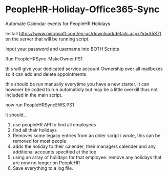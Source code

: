 # PeopleHR-Holiday-Office365-Sync
Automate Calendar events for PeopleHR Holidays

Install https://www.microsoft.com/en-us/download/details.aspx?id=35371
on the server that will be running script. 

Input your password and username into BOTH Scripts

Run PeopleHRSync-MakeOwner.PS1 

this will give your dedicated service account Ownership over all mailboxes so it can add and delete appointments

this should be run manually everytime you have a new starter. It can however be coded to run automaticly but may be a little overkill thus not included in the main script. 

now run PeopleHRSyncEWS.PS1

it should..

1) use peopleHR API to find all employees
2) find all their holidays 
3) Removes some legacy entries from an older script i wrote, this can be removed for most people
4) adds the holiday to their calender, their managers calender and any additional accounts specified at the top
5) using an array of holidays for that employee. remove any holidays that are now no longer on PeopleHR
6) Save everything to a log file. 

